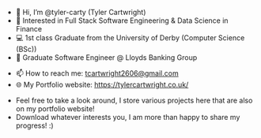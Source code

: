 - 👋 Hi, I’m @tyler-carty (Tyler Cartwright)
- 👀 Interested in Full Stack Software Engineering & Data Science in Finance
- 💻 1st class Graduate from the University of Derby (Computer Science (BSc))
- 💼 Graduate Software Engineer @ Lloyds Banking Group
* 📫 How to reach me: tcartwright2606@gmail.com
* 🌐 My Portfolio website: <a href="https://tylercartwright.co.uk/" target="_blank">https://tylercartwright.co.uk/</a> 

- Feel free to take a look around, I store various projects here that are also on my portfolio website!
- Download whatever interests you, I am more than happy to share my progress! :)

<!---
tyler-carty/tyler-carty is a ✨ special ✨ repository because its `README.md` (this file) appears on your GitHub profile.
You can click the Preview link to take a look at your changes.
--->
